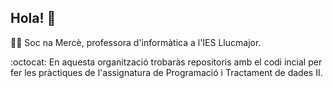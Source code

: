 ## Hola! 👋
👩‍💻 Soc na Mercè, professora d'informàtica a l'IES Llucmajor. 

:octocat: En aquesta organització trobaràs repositoris amb el codi incial per fer les pràctiques de l'assignatura de Programació i Tractament de dades II.
